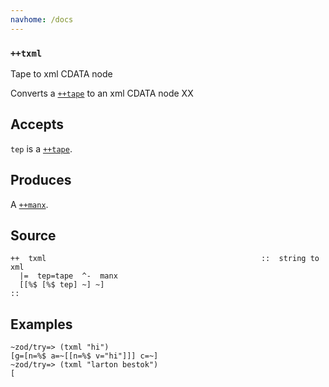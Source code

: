 ```yaml
---
navhome: /docs
---
```



### `++txml`

Tape to xml CDATA node

Converts a [`++tape`]() to an xml CDATA node XX

Accepts
-------

`tep` is a [`++tape`]().

Produces
--------

A [`++manx`]().

Source
------

    ++  txml                                                ::  string to xml
      |=  tep=tape  ^-  manx
      [[%$ [%$ tep] ~] ~]
    ::

Examples
--------

    ~zod/try=> (txml "hi")
    [g=[n=%$ a=~[[n=%$ v="hi"]]] c=~]
    ~zod/try=> (txml "larton bestok")
    [

